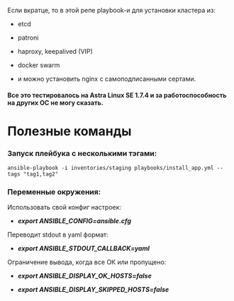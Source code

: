 Если вкратце, то в этой репе playbook-и для установки кластера из:

- etcd

- patroni

- haproxy, keepalived (VIP)

- docker swarm

- и можно установить nginx с самоподписанными сертами. 

#### Все это тестировалось на Astra Linux SE 1.7.4 и за работоспособность на других ОС не могу сказать. 

# Полезные команды

### Запуск плейбука с несколькими тэгами:
`ansible-playbook -i inventories/staging playbooks/install_app.yml --tags "tag1,tag2"`


### Переменные окружения:
Использовать свой конфиг настроек:
- ***export ANSIBLE_CONFIG=ansible.cfg***

Переводит stdout в yaml формат:
- ***export ANSIBLE_STDOUT_CALLBACK=yaml***

Ограничение вывода, когда все ОК или пропущено:

- ***export ANSIBLE_DISPLAY_OK_HOSTS=false***

- ***export ANSIBLE_DISPLAY_SKIPPED_HOSTS=false***